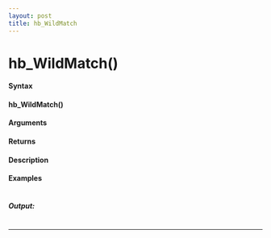 ```yaml
---
layout: post
title: hb_WildMatch
---
```


# hb_WildMatch()


#### Syntax

#### hb_WildMatch()

#### Arguments

#### Returns

#### Description

#### Examples

```

```

##### Output:

```

```

---